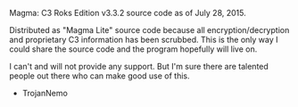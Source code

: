 Magma: C3 Roks Edition v3.3.2 source code as of July 28, 2015.

Distributed as "Magma Lite" source code because all encryption/decryption and proprietary C3 information has been scrubbed. This is the only way I could share the source code and the program hopefully will live on.

I can't and will not provide any support. But I'm sure there are talented people out there who can make good use of this.

- TrojanNemo
